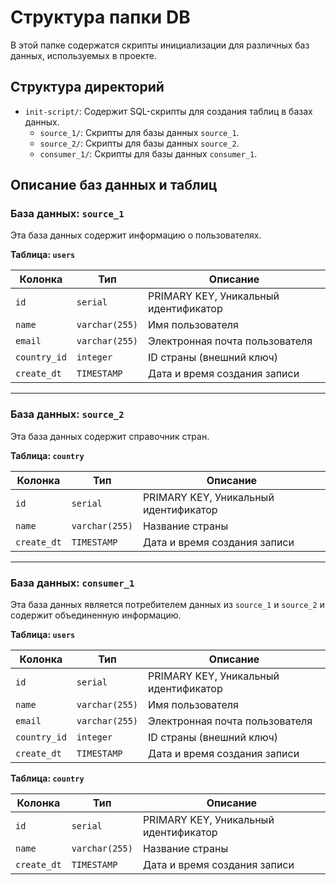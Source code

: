 # Структура папки DB

В этой папке содержатся скрипты инициализации для различных баз данных, используемых в проекте.

## Структура директорий

- `init-script/`: Содержит SQL-скрипты для создания таблиц в базах данных.
  - `source_1/`: Скрипты для базы данных `source_1`.
  - `source_2/`: Скрипты для базы данных `source_2`.
  - `consumer_1/`: Скрипты для базы данных `consumer_1`.

## Описание баз данных и таблиц

### База данных: `source_1`

Эта база данных содержит информацию о пользователях.

**Таблица: `users`**

| Колонка    | Тип             | Описание                               |
|------------|-----------------|----------------------------------------|
| `id`       | `serial`        | PRIMARY KEY, Уникальный идентификатор  |
| `name`     | `varchar(255)`  | Имя пользователя                       |
| `email`    | `varchar(255)`  | Электронная почта пользователя         |
| `country_id`| `integer`       | ID страны (внешний ключ)               |
| `create_dt`| `TIMESTAMP`     | Дата и время создания записи           |

---

### База данных: `source_2`

Эта база данных содержит справочник стран.

**Таблица: `country`**

| Колонка    | Тип             | Описание                               |
|------------|-----------------|----------------------------------------|
| `id`       | `serial`        | PRIMARY KEY, Уникальный идентификатор  |
| `name`     | `varchar(255)`  | Название страны                        |
| `create_dt`| `TIMESTAMP`     | Дата и время создания записи           |

---

### База данных: `consumer_1`

Эта база данных является потребителем данных из `source_1` и `source_2` и содержит объединенную информацию.

**Таблица: `users`**

| Колонка    | Тип             | Описание                               |
|------------|-----------------|----------------------------------------|
| `id`       | `serial`        | PRIMARY KEY, Уникальный идентификатор  |
| `name`     | `varchar(255)`  | Имя пользователя                       |
| `email`    | `varchar(255)`  | Электронная почта пользователя         |
| `country_id`| `integer`       | ID страны (внешний ключ)               |
| `create_dt`| `TIMESTAMP`     | Дата и время создания записи           |

**Таблица: `country`**

| Колонка    | Тип             | Описание                               |
|------------|-----------------|----------------------------------------|
| `id`       | `serial`        | PRIMARY KEY, Уникальный идентификатор  |
| `name`     | `varchar(255)`  | Название страны                        |
| `create_dt`| `TIMESTAMP`     | Дата и время создания записи           |
